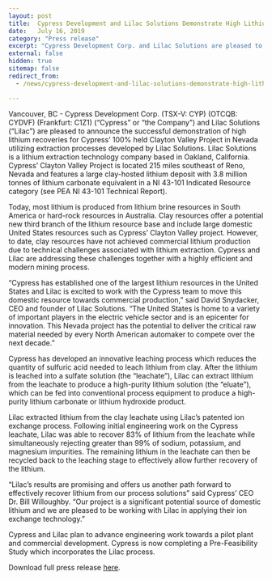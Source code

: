 ```yaml
---
layout: post
title:  Cypress Development and Lilac Solutions Demonstrate High Lithium Recoveries from Clayton Valley Clay Project in Nevada
date:   July 16, 2019
category: "Press release"
excerpt: "Cypress Development Corp. and Lilac Solutions are pleased to announce the successful demonstration of high lithium recoveries for Cypress’ 100% held Clayton Valley Project in Nevada utilizing extraction processes developed by Lilac Solutions."
external: false
hidden: true
sitemap: false
redirect_from:
  - /news/cypress-development-and-lilac-solutions-demonstrate-high-lithium-recoveries-from-clayton-valley-project-in-nevada

---
```


Vancouver, BC - Cypress Development Corp. (TSX-V: CYP) (OTCQB: CYDVF) (Frankfurt: C1Z1) (“Cypress” or “the Company”) and Lilac Solutions (“Lilac”) are pleased to announce the successful demonstration of high lithium recoveries for Cypress’ 100% held Clayton Valley Project in Nevada utilizing extraction processes developed by Lilac Solutions.  Lilac Solutions is a lithium extraction technology company based in Oakland, California.  Cypress’ Clayton Valley Project is located 215 miles southeast of Reno, Nevada and features a large clay-hosted lithium deposit with 3.8 million tonnes of lithium carbonate equivalent in a NI 43-101 Indicated Resource category (see PEA NI 43-101 Technical Report). 

Today, most lithium is produced from lithium brine resources in South America or hard-rock resources in Australia.  Clay resources offer a potential new third branch of the lithium resource base and include large domestic United States resources such as Cypress’ Clayton Valley project. However, to date, clay resources have not achieved commercial lithium production due to technical challenges associated with lithium extraction.  Cypress and Lilac are addressing these challenges together with a highly efficient and modern mining process.

“Cypress has established one of the largest lithium resources in the United States and Lilac is excited to work with the Cypress team to move this domestic resource towards commercial production,” said David Snydacker, CEO and founder of Lilac Solutions. “The United States is home to a variety of important players in the electric vehicle sector and is an epicenter for innovation. This Nevada project has the potential to deliver the critical raw material needed by every North American automaker to compete over the next decade.”

Cypress has developed an innovative leaching process which reduces the quantity of sulfuric acid needed to leach lithium from clay. After the lithium is leached into a sulfate solution (the “leachate”), Lilac can extract lithium from the leachate to produce a high-purity lithium solution (the “eluate”), which can be fed into conventional process equipment to produce a high-purity lithium carbonate or lithium hydroxide product.

Lilac extracted lithium from the clay leachate using Lilac’s patented ion exchange process. Following initial engineering work on the Cypress leachate, Lilac was able to recover 83% of lithium from the leachate while simultaneously rejecting greater than 99% of sodium, potassium, and magnesium impurities. The remaining lithium in the leachate can then be recycled back to the leaching stage to effectively allow further recovery of the lithium.

“Lilac’s results are promising and offers us another path forward to effectively recover lithium from our process solutions” said Cypress’ CEO Dr. Bill Willoughby. “Our project is a significant potential source of domestic lithium and we are pleased to be working with Lilac in applying their ion exchange technology.”  

Cypress and Lilac plan to advance engineering work towards a pilot plant and commercial development. Cypress is now completing a Pre-Feasibility Study which incorporates the Lilac process.

Download full press release [here](/assets/Cypress+Press+Release+07-15-19.pdf).
